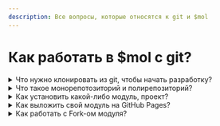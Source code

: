 ```yaml
---
description: Все вопросы, которые относятся к git и $mol
---
```


# Как работать в $mol с git?

<details>

<summary>Что нужно клонировать из git, чтобы начать разработку?</summary>

Нужно клонировать рабочее окружение и уже в нём начать работать.

```
git clone https://github.com/hyoo-ru/mam.git ./mam && cd mam
npm install && npm start
```

Подробнее тут: [https://mol.hyoo.ru/#!demo=mol\_button\_demo/bench=init/Description=Create%20MAM%20project](https://mol.hyoo.ru/#!demo=mol\_button\_demo/bench=init/Description=Create%20MAM%20project)

</details>

<details>

<summary>Что такое монорепотозиторий и полирепозиторий?</summary>

Подробнее вы можете узнать [здесь](https://mol.hyoo.ru/#!section=articles/author=hyoo-ru/repo=HabHub/article=4/Articles.Datails\_text=%D0%9C%D0%BE%D0%BD%D0%BE%D1%80%D0%B5%D0%BF%D0%BE%D0%B7%D0%B8%D1%82%D0%BE%D1%80%D0%B8%D0%B8%20%D0%B8%20%D0%BF%D0%BE%D0%BB%D0%B8%D1%80%D0%B5%D0%BF%D0%BE%D0%B7%D0%B8%D1%82%D0%BE%D1%80%D0%B8%D0%B8) .\
МАМ поддерживает работу с этими 2 типами репозиториев и предоставляет свои команды npm для работы с ними.

Также можно для лучшего понимания видов репозиториев можно посмотреть данный сайт [https://monorepo.tools/](https://monorepo.tools/)

</details>

<details>

<summary>Как установить какой-либо модуль, проект?</summary>

Для установки какого-либо модуля в mam достаточно команды

```
yarn start hyoo/app
```

Эта команда установит данную версию модуля в деррикторию mam и все зависимости к нему. [https://github.com/hyoo-ru/apps.hyoo.ru](https://github.com/hyoo-ru/apps.hyoo.ru)\
\
Подробнее можете прочитать [здесь](https://mol.hyoo.ru/#!section=articles/author=hyoo-ru/repo=HabHub/article=4/Articles.Datails\_text=%D0%9C%D0%BE%D0%BD%D0%BE%D1%80%D0%B5%D0%BF%D0%BE%D0%B7%D0%B8%D1%82%D0%BE%D1%80%D0%B8%D0%B8%20%D0%B8%20%D0%BF%D0%BE%D0%BB%D0%B8%D1%80%D0%B5%D0%BF%D0%BE%D0%B7%D0%B8%D1%82%D0%BE%D1%80%D0%B8%D0%B8)\


</details>

<details>

<summary>Как выложить свой модуль на GitHub Pages?</summary>

Для мола есть инструкция по автоматическому разворачивавнию своего проекта на GitHub Pages.

1. Нужно идти по инструкции в разделе  [Развертывание приложения на Github Pages](https://mol.hyoo.ru/#!section=articles/author=hyoo-ru/repo=HabHub/article=4/Articles.Datails\_text=%D0%A0%D0%B0%D0%B7%D0%B2%D0%B5%D1%80%D1%82%D1%8B%D0%B2%D0%B0%D0%BD%D0%B8%D0%B5%20%D0%BF%D1%80%D0%B8%D0%BB%D0%BE%D0%B6%D0%B5%D0%BD%D0%B8%D1%8F%20%D0%BD%D0%B0%20Github%20Pages)
2. Нужно правильно в настройках GitHub создать токен, дать токену права на пуш в репозитории и добавить секрет к самому репозиторию с проектом.
3. Если не получается самостоятельно, то лучше написать в чат [https://t.me/mam\_mol](https://t.me/mam\_mol) и спросить по токену. Это занимает 3 минуты, если знаешь как настроить)

<!---->

1. [https://github.com/Lyumih/analitics-example/blob/main/.github/workflows/deploy.yml](https://github.com/Lyumih/analitics-example/blob/main/.github/workflows/deploy.yml) Вот пример созданого файла для развертывания в примере
2. ![](<../.gitbook/assets/image (7).png>) Создание секрета для репозитория
3. ![](<../.gitbook/assets/image (4).png>) [https://github.com/settings/tokens](https://github.com/settings/tokens) создание токена. Не забудьте выдать правильные права на пуш!





</details>

<details>

<summary>Как работать с  Fork-ом модуля?</summary>

Fork - это копия репозитория, через который вы можете независимо вносить изменения в своём репозитории и потом создавать Pull Requests для внесения этих изменений в основной репозиторий модуля.\
Вы можете ознакомиться с данной темой здесь: [https://www.atlassian.com/ru/git/tutorials/syncing](https://www.atlassian.com/ru/git/tutorials/syncing)

Или здесь : [https://docs.github.com/en/pull-requests/collaborating-with-pull-requests/working-with-forks/about-forks](https://docs.github.com/en/pull-requests/collaborating-with-pull-requests/working-with-forks/about-forks) . Прочтите все разделы Working with fork - это ответит на большинство вопрос связанных с работой fork\


</details>
